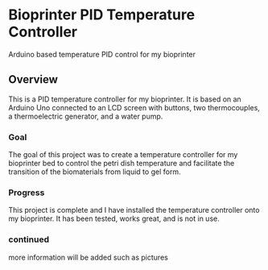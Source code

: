 # Bioprinter PID Temperature Controller
Arduino based temperature PID control for my bioprinter

## Overview
This is a PID temperature controller for my bioprinter. It is based on an Arduino Uno connected to an LCD screen with buttons, two thermocouples, a thermoelectric generator, and a water pump.

### Goal
The goal of this project was to create a temperature controller for my bioprinter bed to control the petri dish temperature and facilitate the transition of the biomaterials from liquid to gel form.

### Progress
This project is complete and I have installed the temperature controller onto my bioprinter. It has been tested, works great, and is not in use.

### continued
more information will be added such as pictures
